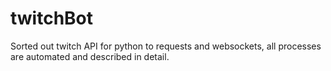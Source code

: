 # twitchBot
Sorted out twitch API for python to requests and websockets, all processes are automated and described in detail.
